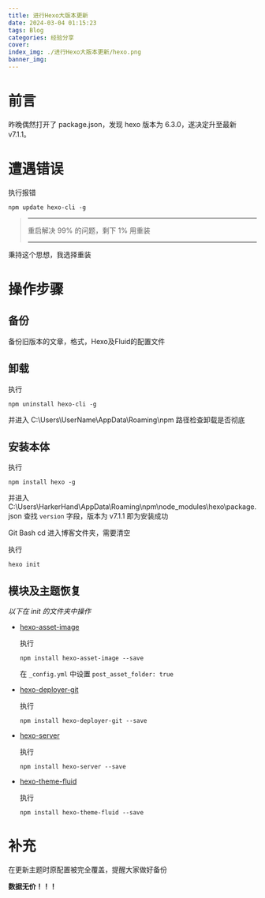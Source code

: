 ```yaml
---
title: 进行Hexo大版本更新
date: 2024-03-04 01:15:23
tags: Blog
categories: 经验分享
cover:
index_img: ./进行Hexo大版本更新/hexo.png
banner_img:
---
```


# 前言

昨晚偶然打开了 package.json，发现 hexo 版本为 6.3.0，遂决定升至最新 v7.1.1。

# 遭遇错误

执行报错

```shell
npm update hexo-cli -g
```



> ---
>
> 重启解决 99% 的问题，剩下 1% 用重装
>
> ---

秉持这个思想，我选择重装

# 操作步骤

## 备份

备份旧版本的文章，格式，Hexo及Fluid的配置文件

## 卸载

执行

```shell
npm uninstall hexo-cli -g
```

并进入 C:\Users\UserName\AppData\Roaming\npm 路径检查卸载是否彻底

## 安装本体

执行

```shell
npm install hexo -g
```

并进入 C:\Users\HarkerHand\AppData\Roaming\npm\node_modules\hexo\package.json 查找 ```version``` 字段，版本为 v7.1.1 即为安装成功

Git Bash cd 进入博客文件夹，需要清空

执行

```shell
hexo init
```

## 模块及主题恢复

*以下在 init 的文件夹中操作*

- [hexo-asset-image](https://github.com/xcodebuild/hexo-asset-image) 

  执行

  ```shell
  npm install hexo-asset-image --save
  ```

  在 ```_config.yml``` 中设置 ```post_asset_folder: true```

- [hexo-deployer-git](https://github.com/hexojs/hexo-deployer-git)

  执行
  
  ```shell
  npm install hexo-deployer-git --save
  ```
  
- [hexo-server](https://github.com/hexojs/hexo-server)

  执行

  ```shell
  npm install hexo-server --save
  ```

- [hexo-theme-fluid](https://github.com/fluid-dev/hexo-theme-fluid)

  执行

  ```shell
  npm install hexo-theme-fluid --save
  ```

  

# 补充

在更新主题时原配置被完全覆盖，提醒大家做好备份

**数据无价！！！**
